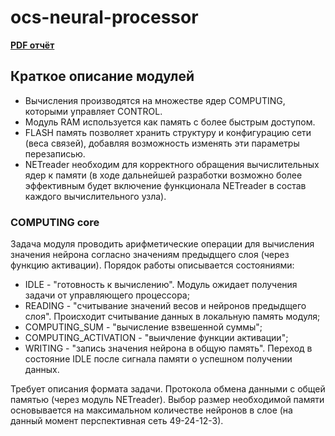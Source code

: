 # ocs-neural-processor

[**PDF отчёт**](https://github.com/danANDla/ocs-neural-processor/blob/main/ocs_lab3_report.pdf) 

## Краткое описание модулей

- Вычисления производятся на множестве ядер COMPUTING, которыми управляет CONTROL.
- Модуль RAM используется как память с более быстрым доступом.
- FLASH память позволяет хранить структуру и конфигурацию сети (веса связей), добавляя возможность изменять эти параметры перезаписью.
- NETreader необходим для корректного обращения вычислительных ядер к памяти (в ходе дальнейшей разработки возможно более эффективным будет включение функционала NETreader в состав каждого вычислительного узла).

### COMPUTING core

Задача модуля проводить арифметические операции для вычисления значения нейрона согласно значениям предыдщего слоя (через функцию активации). Порядок работы описывается состояниями:

- IDLE - "готовность к вычислению". Модуль ожидает получения задачи от управляющего процессора;
- READING - "считывание значений весов и нейронов предыдщего слоя". Происходит считывание данных в локальную память модуля;
- COMPUTING_SUM - "вычисление взвешенной суммы";
- COMPUTING_ACTIVATION - "выичление функции активации";
- WRITING - "запись значения нейрона в общую память". Переход в состояние IDLE после сигнала памяти о успешном получении данных.

Требует описания формата задачи. Протокола обмена данными с общей памятью (через модуль NETreader). Выбор размер необходимой памяти основывается на максимальном количестве нейронов в слое (на данный момент перспективная сеть 49-24-12-3).

